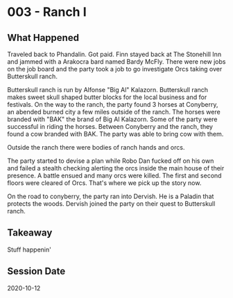 # 003 - Ranch I

## What Happened

Traveled back to Phandalin. Got paid. Finn stayed back at The Stonehill Inn and jammed with a Arakocra bard named Bardy McFly. There were new jobs on the job board and the party took a job to go investigate Orcs taking over Butterskull ranch.

Butterskull ranch is run by Alfonse "Big Al" Kalazorn. Butterskull ranch makes sweet skull shaped butter blocks for the local business and for festivals. On the way to the ranch, the party found 3 horses at Conyberry, an abended burned city a few miles outside of the ranch. The horses were branded with "BAK" the brand of Big Al Kalazorn. Some of the party were successful in  riding the horses. Between Conyberry and the ranch, they found a cow branded with BAK. The party was able to bring cow with them. 

Outside the ranch there were bodies of ranch hands and orcs. 

The party started to devise a plan while Robo Dan fucked off on his own and failed a stealth checking alerting the orcs inside the main house of their presence. A battle ensued and many orcs were killed. The first and second floors were cleared of Orcs. That's where we pick up the story now.

On the road to conyberry, the party ran into Dervish. He is a Paladin that protects the woods. Dervish joined the party on their quest to Butterskull ranch.

## Takeaway

Stuff happenin'

## Session Date

2020-10-12